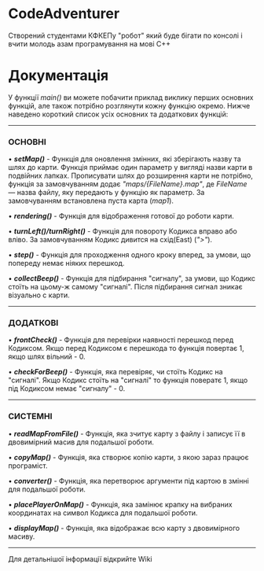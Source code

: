 # CodeAdventurer
Створений студентами КФКЕПу "робот" який буде бігати по консолі і вчити молодь азам програмування на мові С++

# Документація 
У функції _main()_ ви можете побачити приклад виклику перших основних функцій, але також потрібно розглянути кожну функцію окремо. Нижче наведено короткий список усіх основних та додаткових функцій:

-----
<h3><b>ОСНОВНІ</b></h3>

  • _**setMap()**_ - Функція для оновлення змінних, які зберігають назву та шлях до карти. Функція приймає один параметр у вигляді назви карти в подвійних лапках. Прописувати шлях до розширення карти не потрібно, функція за замовчуванням додає _"maps/{FileName}.map"_, де _FileName_ — назва файлу, яку передають у функцію як параметр. За замовчуванням встановлена пуста карта (_map1_).
  
  • _**rendering()**_ - Функція для відображення готової до роботи карти. 
  
  • _**turnLeft()/turnRight()**_ - Функція для повороту Кодикса вправо або вліво. За замовчуванням Кодикс дивится на схід(East) (_">"_).
  
  • _**step()**_ - Функція для проходження одного кроку вперед, за умови, що попереду немає ніяких перешкод.
  
  • _**collectBeep()**_ - Функція для підбирання "сигналу", за умови, що Кодикс стоїть на цьому-ж самому "сигналі". Після підбирання сигнал зникає візуально с карти.


----
<h3><b>ДОДАТКОВІ</b></h3>

  • _**frontCheck()**_ - Функція для перевірки наявності перешкод перед Кодиксом. Якщо перед Кодиксом є перешкода то функція повертає 1, якщо шлях вільний - 0. 
  
  • _**checkForBeep()**_ - Функція, яка перевіряє, чи стоїть Кодикс на "сигналі". Якщо Кодикс стоїть на "сигналі" то функція повератє 1, якщо під Кодиксом немає "сигналу" - 0.

----
<h3><b>СИСТЕМНІ</b></h3>

  • _**readMapFromFile()**_ - Функція, яка зчитує карту з файлу і записує її в двовимірний масив для подальшої роботи.
  
  • _**copyMap()**_ - Функція, яка створює копію карти, з якою зараз працює програміст.
  
  • _**converter()**_ - Функція, яка перетворює аргументи під картою в змінні для подальшої роботи.
  
  • _**placePlayerOnMap()**_ - Функція, яка замінює крапку на вибраних координатах на символ Кодикса для подальшої роботи.
  
  • _**displayMap()**_ - Функція, яка відображає всю карту з двовимірного масиву.

----

Для детальнішої інформації відкрийте Wiki
